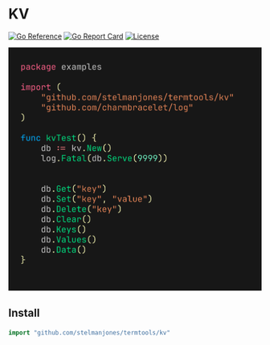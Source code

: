 # KV

[![Go Reference](https://pkg.go.dev/badge/github.com/username/repo)](https://pkg.go.dev/github.com/stelmanjones/termtools/kv)
[![Go Report Card](https://goreportcard.com/badge/github.com/username/repo)](https://goreportcard.com/report/github.com/stelmanjones/termtools/kv)
[![License](https://img.shields.io/badge/license-MIT-blue.svg)](https://github.com/stelmanjones/termtools/blob/main/LICENSE)

![Example](../examples/images/kv.png)

## Install

```go
import "github.com/stelmanjones/termtools/kv"
```

